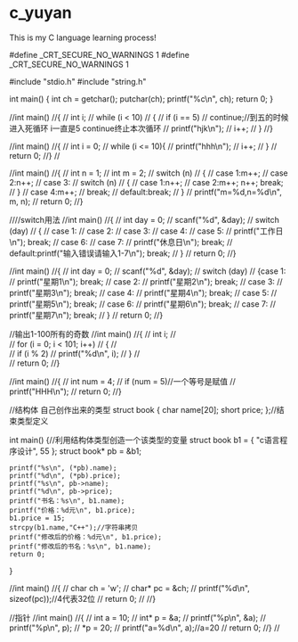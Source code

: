 # c_yuyan
This is my C language learning process!

#define _CRT_SECURE_NO_WARNINGS 1
#define _CRT_SECURE_NO_WARNINGS 1

#include "stdio.h"
#include "string.h"

int main()
{
	int ch = getchar();
	putchar(ch);
	printf("%c\n", ch);
	return 0;
}

//int main()
//{
//	int i;
//	while (i < 10)
//	{
//		if (i == 5)
//			continue;//到五的时候 进入死循环  i一直是5  continue终止本次循环
//		printf("hjk\n");
//			i++;
//	}
//}


//int main()
//{
//	int i = 0;
//	while (i <= 10){
//		printf("hhh\n");
//		i++;
//	}
//	return 0;
//}
//

//int main()
//{
//	int n = 1;
//	int m = 2;
//	switch (n)
//	{
//	case 1:m++;
//	case 2:n++; 
//	case 3:
//		switch (n)
//		{
//		case 1:n++;
//		case 2:m++; n++; break;
//		}
//	case 4:m++;
//		break;
//	default:break;
//	}
//	printf("m=%d,n=%d\n", m, n);
//	return 0;
//}

////switch用法
//int main()
//{
//	int day = 0;
//	scanf("%d", &day);
//	switch (day)
//	{
//	case 1:
//	case 2:
//	case 3:
//	case 4:
//	case 5:
//		printf("工作日\n"); break;
//	case 6:
//	case 7:
//		printf("休息日\n"); break;
//	default:printf("输入错误请输入1-7\n"); break;
//	}
//	return 0;
//}

//int main()
//{
//	int day = 0;
//	scanf("%d", &day);
//	switch (day)
//	{case 1:
//		printf("星期1\n"); break;
//	case 2:
//		printf("星期2\n"); break;
//	case 3:
//		printf("星期3\n"); break;
//	case 4:
//		printf("星期4\n"); break;
//	case 5:
//		printf("星期5\n"); break;
//	case 6:
//		printf("星期6\n"); break;
//	case 7:
//		printf("星期7\n"); break;
//	}
//	return 0;
//}

//输出1-100所有的奇数
//int main()
//{
//	int i;
//	
//	for (i = 0; i < 101; i++)
//	{
//		
//		if (i % 2)
//			printf("%d\n", i);
//	}
//	
//	return 0;
//}

//int main()
//{
//	int num = 4;
//	if (num = 5)//一个等号是赋值
//		printf("HHH\n");
//	return 0;
//}

//结构体  自己创作出来的类型
struct book
{
	char name[20];
	short price;
};//结束类型定义

int main()
{//利用结构体类型创造一个该类型的变量
	struct book b1 = { "c语言程序设计", 55 };
	struct book* pb = &b1;
	
	printf("%s\n", (*pb).name);
	printf("%d\n", (*pb).price);
	printf("%s\n", pb->name);
	printf("%d\n", pb->price);
	printf("书名：%s\n", b1.name);
	printf("价格：%d元\n", b1.price);
	b1.price = 15;
	strcpy(b1.name,"C++");//字符串拷贝
	printf("修改后的价格：%d元\n", b1.price);
	printf("修改后的书名：%s\n", b1.name);
	return 0;
}

//int main()
//{ 
//	char ch = 'w';
//	char* pc = &ch;
//	printf("%d\n", sizeof(pc));//4代表32位
//	return 0;
//
//}

//指针
//int main()
//{
//	int a = 10;
//	int* p = &a;
//	printf("%p\n", &a);
//	printf("%p\n", p);
//	*p = 20;
//	printf("a=%d\n", a);//a=20
//	return 0;
//}
//

